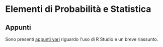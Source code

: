 # Elementi di Probabilità e Statistica

## Appunti

Sono presenti [appunti vari](Appunti) riguardo l'uso di R Studio e un breve riassunto.